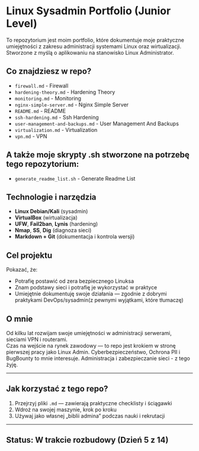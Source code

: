 # Linux Sysadmin Portfolio (Junior Level)

To repozytorium jest moim portfolio, które dokumentuje moje praktyczne umiejętności z zakresu administracji systemami Linux oraz wirtualizacji.  
Stworzone z myślą o aplikowaniu na stanowisko Linux Administrator.

## Co znajdziesz w repo?

- `firewall.md` - Firewall
- `hardening-theory.md` - Hardening Theory
- `monitoring.md` - Monitoring
- `nginx-simple-server.md` - Nginx Simple Server
- `README.md` - README
- `ssh-hardening.md` - Ssh Hardening
- `user-management-and-backups.md` - User Management And Backups
- `virtualization.md` - Virtualization
- `vpn.md` - VPN

## A także moje skrypty .sh stworzone na potrzebę tego repozytorium:

- `generate_readme_list.sh` - Generate Readme List

## Technologie i narzędzia

- **Linux Debian/Kali** (sysadmin)
- **VirtualBox** (wirtualizacja)
- **UFW**, **Fail2ban**, **Lynis** (hardening)
- **Nmap**, **SS**, **Dig** (diagnoza sieci)
- **Markdown + Git** (dokumentacja i kontrola wersji)

## Cel projektu

Pokazać, że:
- Potrafię postawić od zera bezpiecznego Linuksa
- Znam podstawy sieci i potrafię je wykorzystać w praktyce
- Umiejętnie dokumentuję swoje działania — zgodnie z dobrymi praktykami DevOps/sysadmin(z pewnymi wyjątkami, które tłumaczę)

## O mnie

Od kilku lat rozwijam swoje umiejętności w administracji serwerami, sieciami VPN i routerami.  
Czas na wejście na rynek zawodowy — to repo jest krokiem w stronę pierwszej pracy jako Linux Admin.
Cyberbezpieczeństwo, Ochrona PII i BugBounty to mnie interesuje. Administracja i zabezpieczanie sieci - z tego żyję.

---

## Jak korzystać z tego repo?

1. Przejrzyj pliki `.md` — zawierają praktyczne checklisty i ściągawki
2. Wdroż na swojej maszynie, krok po kroku
3. Używaj jako własnej „biblii admina” podczas nauki i rekrutacji

---

## Status: W trakcie rozbudowy (Dzień 5 z 14)